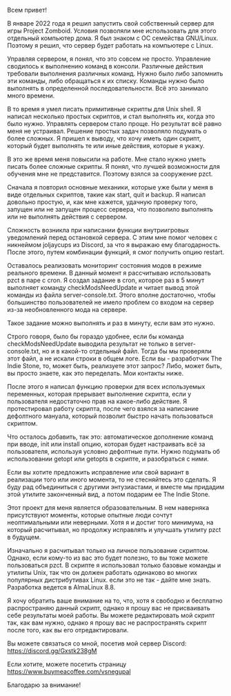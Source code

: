Всем привет!<p>
В январе 2022 года я решил запустить свой собственный сервер для игры Project Zomboid. Условия позволяли мне использовать для этого отдельный компьютер дома. Я был знаком с ОС семейства GNU/Linux. Поэтому я решил, что сервер будет работать на компьютере с Linux.<p>
Управляя сервером, я понял, что это совсем не просто. Управление сводилось к выполнению команд в консоли. Различные действия требовали выполнения различных команд. Нужно было либо запомнить эти команды, либо обращаться к их списку. Команды нужно было выполнять в определенной последовательности. Всё это занимало много времени.<p>
В то время я умел писать примитивные скрипты для Unix shell. Я написал несколько простых скриптов, и стал выполнять их, когда это было нужно. Управлять сервером стало проще. Но результат всё равно меня не устраивал. Решение простых задач позволяло подумать о более сложных. Я пришел к выводу, что хочу иметь один скрипт, который будет выполнять те или иные действия, которые я укажу.<p>
В это же время меня повысили на работе. Мне стало нужно уметь писать более сложные скрипты. Я понял, что лучшей возможности для обучения мне не представится. Поэтому взялся за сооружение pzct.<p>
Сначала я повторил основные механики, которые уже были у меня в виде отдельных скриптов, такие как start, quit и backup. Я написал довольно простую, и, как мне кажется, удачную проверку того, запущен или не запущен процесс сервера, что позволило выполнять или не выполнять действия с сервером.<p>
Сложность возникла при написании функции внутриигровых уведомлений перед остановкой сервера. С этим мне помог человек с никнеймом joljaycups из Discord, за что я выражаю ему благодарность. После этого, путем комбинации функций, я смог получить опцию restart.<p>
Оставалось реализовать мониторинг состояния модов в режиме реального времени. В данный момент я рассчитываю использовать pzct в паре с cron. Я создал задание в cron, которое раз в 5 минут выполняет команду checkModsNeedUpdate и читает вывод этой команды из файла server-console.txt. Этого вполне достаточно, чтобы большинство пользователей не имело проблем со входом на сервер из-за необновленного мода на сервере.<p>
Такое задание можно выполнять и раз в минуту, если вам это нужно.<p>
Строго говоря, было бы гораздо удобнее, если бы команда checkModsNeedUpdate выводила результат не только в server-console.txt, но и в какой-то отдельный файл. Тогда бы мы проверяли этот файл, а не искали строки в общем логе. Если вы - разработчик The Indie Stone, то, может быть, реализуете этот запрос? Либо, может быть, вы просто знаете, как это переделать. Мои контакты ниже.<p>
После этого я написал функцию проверки для всех используемых переменных, которая прерывает выполнение скрипта, если у пользователя недостаточно прав на какое-либо действие. Я протестировал работу скрипта, после чего взялся за написание дефолтного мануала, который позволит быстро начать пользоваться скриптом.<p>
Что осталось добавить, так это: автоматическое дополнение команд при вводе, init или install опцию, которая будет настраивать всё за пользователя, используя условно дефолтные пути. Нужно подумать об использовании getopt или getopts в скрипте, и разобраться с ними.<p>
Если вы хотите предложить исправление или свой вариант в реализации того или иного момента, то не стесняйтесь это сделать. Я буду рад объединиться с другими энтузиастами, и вместе мы придадим этой утилите законченный вид, а потом подарим ее The Indie Stone.<p>
Этот проект для меня является образовательным. В нем наверняка присутствуют моменты, которые опытные люди сочтут неоптимальными или неверными. Хотя я и достиг того минимума, на который расчитывал, но продолжу исправлять и улучшать утилиту pzct в будущем.<p>
Изначально я расчитывал только на личное пользование скриптом. Однако, если кому-то из вас это будет полезно, то вы тоже можете пользоваться pzct. В скрипте я использовал только базовые команды и утилиты Unix, так что он должен работать одинаково во многих популярных дистрибутивах Linux. если это не так - дайте мне знать. Разработка ведется в AlmaLinux 8.8.<p>
Я хочу обратить ваше внимание на то, что, хотя я свободно и бесплатно распространяю данный скрипт, однако я прошу вас не присваивать себе результаты моей работы. Вы можете редактировать мой скрипт так, как вам нужно, однако я прошу вас не распространять скрипт после того, как вы его отредактировали.<p>
Вы можете связаться со мной, посетив мой сервер Discord: https://discord.gg/Gxstk238gM<p>
Если хотите, можете посетить страницу https://www.buymeacoffee.com/vsnegupal<p>
Благодарю за внимание!
